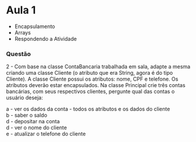 # Aula 1

+ Encapsulamento
+ Arrays
+ Respondendo a Atividade

### Questão

2 - Com base na classe ContaBancaria trabalhada em sala, adapte a mesma criando uma classe Cliente (o atributo que era String, agora é do tipo Cliente). A classe Cliente possui os atributos: nome, CPF e telefone. Os atributos deverão estar encapsulados. 
Na classe Principal crie três contas bancárias, com seus respectivos clientes, pergunte qual das contas o usuário deseja:

a - ver os dados da conta - todos os atributos e os dados do cliente <br>
b - saber o saldo <br>
d - depositar na conta <br>
d - ver o nome do cliente <br>
e - atualizar o telefone do cliente
